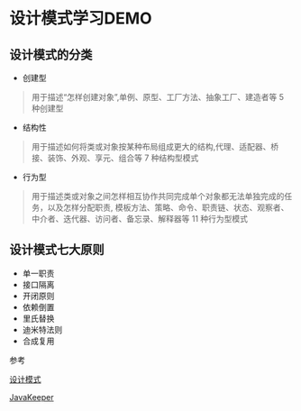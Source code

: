 # 设计模式学习DEMO

## 设计模式的分类

- 创建型

> 用于描述“怎样创建对象”,单例、原型、工厂方法、抽象工厂、建造者等 5 种创建型

- 结构性

> 用于描述如何将类或对象按某种布局组成更大的结构,代理、适配器、桥接、装饰、外观、享元、组合等 7 种结构型模式

- 行为型

> 用于描述类或对象之间怎样相互协作共同完成单个对象都无法单独完成的任务，以及怎样分配职责,
> 模板方法、策略、命令、职责链、状态、观察者、中介者、迭代器、访问者、备忘录、解释器等 11 种行为型模式

## 设计模式七大原则

- 单一职责
- 接口隔离
- 开闭原则
- 依赖倒置
- 里氏替换
- 迪米特法则
- 合成复用



参考

[设计模式](https://refactoringguru.cn/design-patterns)

[JavaKeeper](http://www.starfish.ink/design-pattern)

